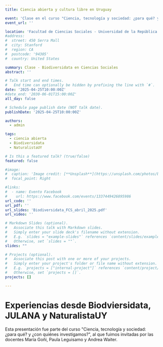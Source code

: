 ```yaml
---
title: Ciencia abierta y cultura libre en Uruguay

event: 'Clase en el curso "Ciencia, tecnología y sociedad: ¿para qué? y ¿con quiénes investigamos?"'
event_url: ''

location: 'Facultad de Ciencias Sociales - Universidad de la República'
#address:
#  street: 450 Serra Mall
#  city: Stanford
#  region: CA
#  postcode: '94305'
#  country: United States

summary: Clase - Biodiversidata en Ciencias Sociales
abstract: ''

# Talk start and end times.
#   End time can optionally be hidden by prefixing the line with `#`.
date: '2025-04-25T10:00:00Z'
#date_end: '2030-06-01T15:00:00Z'
all_day: false

# Schedule page publish date (NOT talk date).
publishDate: '2025-04-25T10:00:00Z'

authors:
  - admin

tags:
  - ciencia abierta
  - Biodiversidata
  - NaturalistaUY

# Is this a featured talk? (true/false)
featured: false

#image:
#  caption: 'Image credit: [**Unsplash**](https://unsplash.com/photos/bzdhc5b3Bxs)'
#  focal_point: Right

#links:
#  - name: Evento Facebook
#    url: https://www.facebook.com/events/1337449426895986
url_code: ''
url_pdf: ''
url_slides: 'Biodiversidata_FCS_abril_2025.pdf'
url_video: ''

# Markdown Slides (optional).
#   Associate this talk with Markdown slides.
#   Simply enter your slide deck's filename without extension.
#   E.g. `slides = "example-slides"` references `content/slides/example-slides.md`.
#   Otherwise, set `slides = ""`.
slides: ""

# Projects (optional).
#   Associate this post with one or more of your projects.
#   Simply enter your project's folder or file name without extension.
#   E.g. `projects = ["internal-project"]` references `content/project/deep-learning/index.md`.
#   Otherwise, set `projects = []`.
projects: []

---
```


# Experiencias desde Biodviersidata, JULANA y NaturalistaUY

Esta presentación fue parte del curso "Ciencia, tecnología y sociedad: ¿para qué? y ¿con quiénes investigamos?", al que fuimos invitadas por las docentes María Goñi, Paula Leguisamo y Andrea Waiter.
